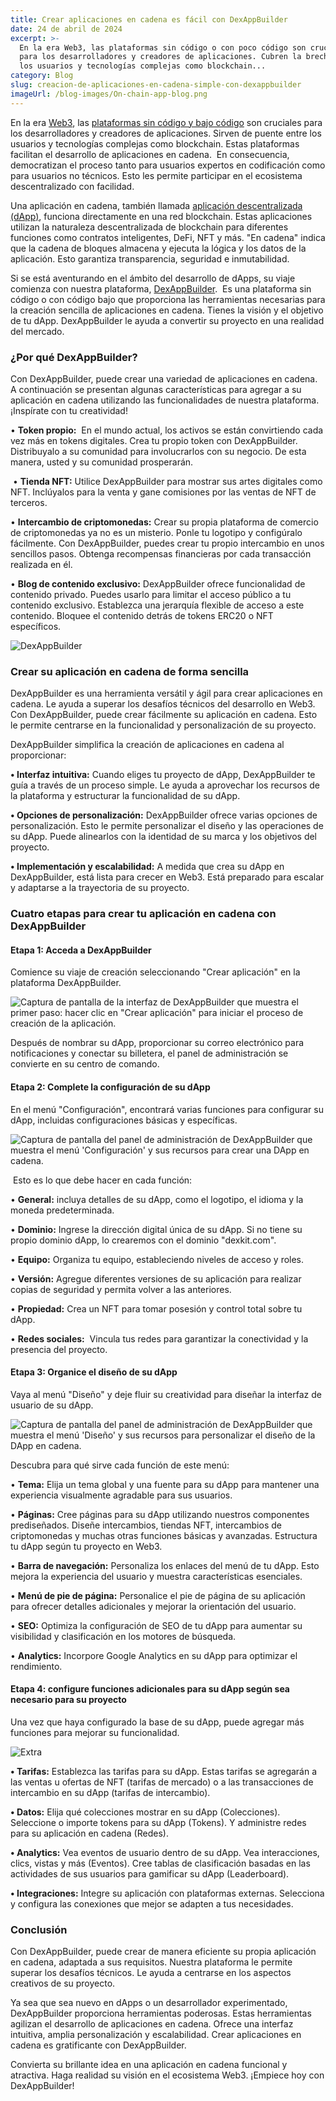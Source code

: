 ```yaml
---
title: Crear aplicaciones en cadena es fácil con DexAppBuilder
date: 24 de abril de 2024
excerpt: >-
  En la era Web3, las plataformas sin código o con poco código son cruciales
  para los desarrolladores y creadores de aplicaciones. Cubren la brecha entre
  los usuarios y tecnologías complejas como blockchain...
category: Blog
slug: creacion-de-aplicaciones-en-cadena-simple-con-dexappbuilder
imageUrl: /blog-images/On-chain-app-blog.png
---
```

En la era [Web3](https://dexkit.com/web3-the-present-and-the-future-of-the-internet/), las [plataformas sin código y bajo código](https://dexkit.com/no-code-low-code-revolution-transforming-digital-creation/) son cruciales para los desarrolladores y creadores de aplicaciones. Sirven de puente entre los usuarios y tecnologías complejas como blockchain. Estas plataformas facilitan el desarrollo de aplicaciones en cadena.  En consecuencia, democratizan el proceso tanto para usuarios expertos en codificación como para usuarios no técnicos. Esto les permite participar en el ecosistema descentralizado con facilidad.

Una aplicación en cadena, también llamada [aplicación descentralizada (dApp)](https://dexkit.com/the-power-of-decentralized-applications-dapps/), funciona directamente en una red blockchain. Estas aplicaciones utilizan la naturaleza descentralizada de blockchain para diferentes funciones como contratos inteligentes, DeFi, NFT y más. "En cadena" indica que la cadena de bloques almacena y ejecuta la lógica y los datos de la aplicación. Esto garantiza transparencia, seguridad e inmutabilidad.

Si se está aventurando en el ámbito del desarrollo de dApps, su viaje comienza con nuestra plataforma, [DexAppBuilder](https://dexappbuilder.dexkit.com/).  Es una plataforma sin código o con código bajo que proporciona las herramientas necesarias para la creación sencilla de aplicaciones en cadena. Tienes la visión y el objetivo de tu dApp. DexAppBuilder le ayuda a convertir su proyecto en una realidad del mercado.

### ¿Por qué DexAppBuilder?

Con DexAppBuilder, puede crear una variedad de aplicaciones en cadena. A continuación se presentan algunas características para agregar a su aplicación en cadena utilizando las funcionalidades de nuestra plataforma. ¡Inspírate con tu creatividad!

• **Token propio:**  En el mundo actual, los activos se están convirtiendo cada vez más en tokens digitales. Crea tu propio token con DexAppBuilder. Distribuyalo a su comunidad para involucrarlos con su negocio. De esta manera, usted y su comunidad prosperarán.

 • **Tienda NFT:** Utilice DexAppBuilder para mostrar sus artes digitales como NFT. Inclúyalos para la venta y gane comisiones por las ventas de NFT de terceros.

• **Intercambio de criptomonedas:** Crear su propia plataforma de comercio de criptomonedas ya no es un misterio. Ponle tu logotipo y configúralo fácilmente. Con DexAppBuilder, puedes crear tu propio intercambio en unos sencillos pasos. Obtenga recompensas financieras por cada transacción realizada en él.

• **Blog de contenido exclusivo:** DexAppBuilder ofrece funcionalidad de contenido privado. Puedes usarlo para limitar el acceso público a tu contenido exclusivo. Establezca una jerarquía flexible de acceso a este contenido. Bloquee el contenido detrás de tokens ERC20 o NFT específicos.

![DexAppBuilder](/blog-images/DexAppBuilder-1.png)

### Crear su aplicación en cadena de forma sencilla

DexAppBuilder es una herramienta versátil y ágil para crear aplicaciones en cadena. Le ayuda a superar los desafíos técnicos del desarrollo en Web3. Con DexAppBuilder, puede crear fácilmente su aplicación en cadena. Esto le permite centrarse en la funcionalidad y personalización de su proyecto.

DexAppBuilder simplifica la creación de aplicaciones en cadena al proporcionar:

**• Interfaz intuitiva:** Cuando eliges tu proyecto de dApp, DexAppBuilder te guía a través de un proceso simple. Le ayuda a aprovechar los recursos de la plataforma y estructurar la funcionalidad de su dApp.

**• Opciones de personalización:** DexAppBuilder ofrece varias opciones de personalización. Esto le permite personalizar el diseño y las operaciones de su dApp. Puede alinearlos con la identidad de su marca y los objetivos del proyecto.

**• Implementación y escalabilidad:** A medida que crea su dApp en DexAppBuilder, está lista para crecer en Web3. Está preparado para escalar y adaptarse a la trayectoria de su proyecto.

### Cuatro etapas para crear tu aplicación en cadena con DexAppBuilder

#### Etapa 1: Acceda a DexAppBuilder

Comience su viaje de creación seleccionando "Crear aplicación" en la plataforma DexAppBuilder.

![Captura de pantalla de la interfaz de DexAppBuilder que muestra el primer paso: hacer clic en "Crear aplicación" para iniciar el proceso de creación de la aplicación.](/blog-images/Stage-1-image-1.png)

Después de nombrar su dApp, proporcionar su correo electrónico para notificaciones y conectar su billetera, el panel de administración se convierte en su centro de comando.

#### Etapa 2: Complete la configuración de su dApp

En el menú "Configuración", encontrará varias funciones para configurar su dApp, incluidas configuraciones básicas y específicas.

![Captura de pantalla del panel de administración de DexAppBuilder que muestra el menú 'Configuración' y sus recursos para crear una DApp en cadena.](/blog-images/Stage-2-Settings.png)

 Esto es lo que debe hacer en cada función:

• **General:** incluya detalles de su dApp, como el logotipo, el idioma y la moneda predeterminada.

• **Dominio:** Ingrese la dirección digital única de su dApp. Si no tiene su propio dominio dApp, lo crearemos con el dominio "dexkit.com".

• **Equipo:** Organiza tu equipo, estableciendo niveles de acceso y roles.

• **Versión:** Agregue diferentes versiones de su aplicación para realizar copias de seguridad y permita volver a las anteriores.

• **Propiedad:** Crea un NFT para tomar posesión y control total sobre tu dApp.

• **Redes sociales:**  Vincula tus redes para garantizar la conectividad y la presencia del proyecto.

#### Etapa 3: Organice el diseño de su dApp

Vaya al menú "Diseño" y deje fluir su creatividad para diseñar la interfaz de usuario de su dApp.

![Captura de pantalla del panel de administración de DexAppBuilder que muestra el menú 'Diseño' y sus recursos para personalizar el diseño de la DApp en cadena.](/blog-images/Stage-3-Layout.png)

Descubra para qué sirve cada función de este menú:

• **Tema:** Elija un tema global y una fuente para su dApp para mantener una experiencia visualmente agradable para sus usuarios.

• **Páginas:** Cree páginas para su dApp utilizando nuestros componentes prediseñados. Diseñe intercambios, tiendas NFT, intercambios de criptomonedas y muchas otras funciones básicas y avanzadas. Estructura tu dApp según tu proyecto en Web3.

• **Barra de navegación:** Personaliza los enlaces del menú de tu dApp. Esto mejora la experiencia del usuario y muestra características esenciales.

• **Menú de pie de página:** Personalice el pie de página de su aplicación para ofrecer detalles adicionales y mejorar la orientación del usuario.

• **SEO:** Optimiza la configuración de SEO de tu dApp para aumentar su visibilidad y clasificación en los motores de búsqueda.

• **Analytics:** Incorpore Google Analytics en su dApp para optimizar el rendimiento.

#### Etapa 4: configure funciones adicionales para su dApp según sea necesario para su proyecto

Una vez que haya configurado la base de su dApp, puede agregar más funciones para mejorar su funcionalidad.

![Extra](/blog-images/Stage-4-Additional-features-1.png)

**• Tarifas:** Establezca las tarifas para su dApp. Estas tarifas se agregarán a las ventas u ofertas de NFT (tarifas de mercado) o a las transacciones de intercambio en su dApp (tarifas de intercambio).

**• Datos:** Elija qué colecciones mostrar en su dApp (Colecciones). Seleccione o importe tokens para su dApp (Tokens). Y administre redes para su aplicación en cadena (Redes).

**• Analytics:** Vea eventos de usuario dentro de su dApp. Vea interacciones, clics, vistas y más (Eventos). Cree tablas de clasificación basadas en las actividades de sus usuarios para gamificar su dApp (Leaderboard).

**• Integraciones:** Integre su aplicación con plataformas externas. Selecciona y configura las conexiones que mejor se adapten a tus necesidades.

### Conclusión

Con DexAppBuilder, puede crear de manera eficiente su propia aplicación en cadena, adaptada a sus requisitos. Nuestra plataforma le permite superar los desafíos técnicos. Le ayuda a centrarse en los aspectos creativos de su proyecto.  

Ya sea que sea nuevo en dApps o un desarrollador experimentado, DexAppBuilder proporciona herramientas poderosas. Estas herramientas agilizan el desarrollo de aplicaciones en cadena. Ofrece una interfaz intuitiva, amplia personalización y escalabilidad. Crear aplicaciones en cadena es gratificante con DexAppBuilder.

Convierta su brillante idea en una aplicación en cadena funcional y atractiva. Haga realidad su visión en el ecosistema Web3. ¡Empiece hoy con DexAppBuilder!
